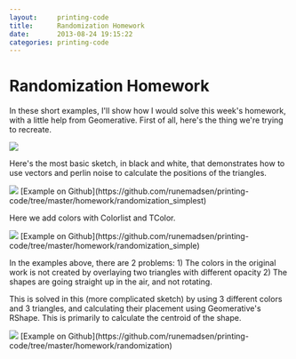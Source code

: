 ```yaml
---
layout:     printing-code
title:      Randomization Homework
date:       2013-08-24 19:15:22
categories: printing-code
---
```


Randomization Homework
======================

In these short examples, I'll show how I would solve this week's homework, with a little help from Geomerative. First of all, here's the thing we're trying to recreate.

<img src="{% asset_path printing-code/other/pintori5.jpg %}" data-slideshow="{% asset_path printing-code/other/pintori5.jpg %}" />

Here's the most basic sketch, in black and white, that demonstrates how to use vectors and perlin noise to calculate the positions of the triangles.

<img src="{% asset_path printing-code/homework/randomization_simplest_small.jpg %}" data-slideshow="{% asset_path printing-code/homework/randomization_simplest.png %}" />
[Example on Github](https://github.com/runemadsen/printing-code/tree/master/homework/randomization_simplest)

Here we add colors with Colorlist and TColor.

<img src="{% asset_path printing-code/homework/randomization_simple_small.jpg %}" data-slideshow="{% asset_path printing-code/homework/randomization_simple.png %}" />
[Example on Github](https://github.com/runemadsen/printing-code/tree/master/homework/randomization_simple)

In the examples above, there are 2 problems: 1) The colors in the original work is not created by overlaying two triangles with different opacity 2) The shapes are going straight up in the air, and not rotating.

This is solved in this (more complicated sketch) by using 3 different colors and 3 triangles, and calculating their placement using Geomerative's RShape. This is primarily to calculate the centroid of the shape.

<img src="{% asset_path printing-code/homework/randomization_small.jpg %}" data-slideshow="{% asset_path printing-code/homework/randomization.png %}" />
[Example on Github](https://github.com/runemadsen/printing-code/tree/master/homework/randomization)